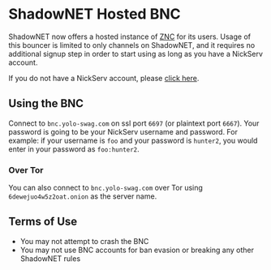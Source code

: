 # ShadowNET Hosted BNC

ShadowNET now offers a hosted instance of [ZNC](http://znc.in) for its users. 
Usage of this bouncer is limited to only channels on ShadowNET, and it requires 
no additional signup step in order to start using as long as you have 
a NickServ account.

If you do not have a NickServ account, please [click here](/register).

## Using the BNC

Connect to `bnc.yolo-swag.com` on ssl port `6697` (or plaintext port `6667`). 
Your password is going to be your NickServ username and password. For example: 
if your username is `foo` and your password is `hunter2`, you would enter in 
your password as `foo:hunter2`.

### Over Tor

You can also connect to `bnc.yolo-swag.com` over Tor using 
`6dewejuo4w5z2oat.onion` as the server name.

## Terms of Use

- You may not attempt to crash the BNC
- You may not use BNC accounts for ban evasion or breaking any other ShadowNET 
rules

